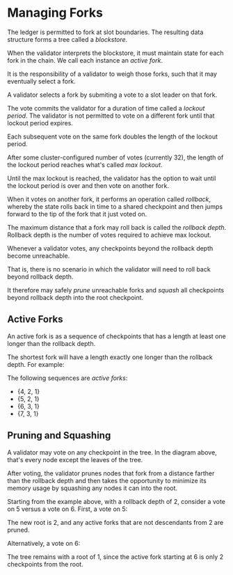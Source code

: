 # Managing Forks

The ledger is permitted to fork at slot boundaries. The resulting data structure forms a tree called a _blockstore_.&#x20;

When the validator interprets the blockstore, it must maintain state for each fork in the chain. We call each instance an _active fork_.&#x20;

It is the responsibility of a validator to weigh those forks, such that it may eventually select a fork.

A validator selects a fork by submiting a vote to a slot leader on that fork.&#x20;

The vote commits the validator for a duration of time called a _lockout period_. The validator is not permitted to vote on a different fork until that lockout period expires.

&#x20;Each subsequent vote on the same fork doubles the length of the lockout period.&#x20;

After some cluster-configured number of votes (currently 32), the length of the lockout period reaches what's called _max lockout_.&#x20;

Until the max lockout is reached, the validator has the option to wait until the lockout period is over and then vote on another fork.&#x20;

When it votes on another fork, it performs an operation called _rollback_, whereby the state rolls back in time to a shared checkpoint and then jumps forward to the tip of the fork that it just voted on.&#x20;

The maximum distance that a fork may roll back is called the _rollback depth_. Rollback depth is the number of votes required to achieve max lockout.&#x20;

Whenever a validator votes, any checkpoints beyond the rollback depth become unreachable.&#x20;

That is, there is no scenario in which the validator will need to roll back beyond rollback depth.&#x20;

It therefore may safely _prune_ unreachable forks and _squash_ all checkpoints beyond rollback depth into the root checkpoint.

## Active Forks <a href="#active-forks" id="active-forks"></a>

An active fork is as a sequence of checkpoints that has a length at least one longer than the rollback depth.&#x20;

The shortest fork will have a length exactly one longer than the rollback depth. For example:

The following sequences are _active forks_:

* {4, 2, 1}
* {5, 2, 1}
* {6, 3, 1}
* {7, 3, 1}

## Pruning and Squashing <a href="#pruning-and-squashing" id="pruning-and-squashing"></a>

A validator may vote on any checkpoint in the tree. In the diagram above, that's every node except the leaves of the tree.&#x20;

After voting, the validator prunes nodes that fork from a distance farther than the rollback depth and then takes the opportunity to minimize its memory usage by squashing any nodes it can into the root.

Starting from the example above, with a rollback depth of 2, consider a vote on 5 versus a vote on 6. First, a vote on 5:

The new root is 2, and any active forks that are not descendants from 2 are pruned.

Alternatively, a vote on 6:

The tree remains with a root of 1, since the active fork starting at 6 is only 2 checkpoints from the root.
